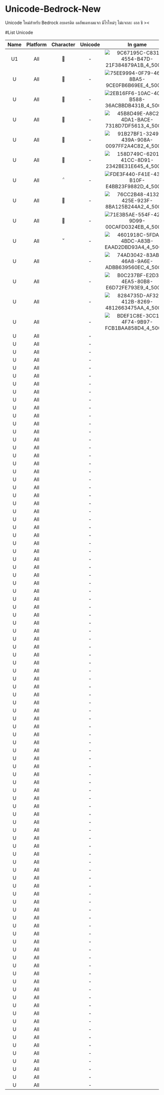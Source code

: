 # Unicode-Bedrock-New
 Unicode ใหม่สำหรับ Bedrock ลบเครดิต งดอัพเดทงดแจก มีไรใหม่ๆ ไม่แจกละ งอล ชิ ><

 #List Unicode

|               Name               |   Platform   | Character | Unicode |                     In game                    |
|:--------------------------------:|:------------:|:---------:|:-------:|:----------------------------------------------:|
|             U1                   |     All      |          |  -      |![9C67195C-C831-4554-B47D-21F384879A1B_4_5005_c](https://user-images.githubusercontent.com/12781303/99870260-63c0c080-2c04-11eb-8429-793f601801d4.jpeg)|
|             U                   |     All      |          |  -      |![75EE9994-0F79-466E-8BA5-9CE0FB6B69EE_4_5005_c](https://user-images.githubusercontent.com/12781303/99870440-7b4c7900-2c05-11eb-9820-9ccad88b53d0.jpeg)|
|             U                   |     All      |         |  -      |![2EB16FF6-10AC-4054-B588-36ACBBDB431B_4_5005_c](https://user-images.githubusercontent.com/12781303/99870455-8ef7df80-2c05-11eb-910e-6ad87cc7e964.jpeg)|
|             U                   |     All      |          |  -      |![45B8D49E-A8C2-4DA1-BACE-7318D7DF5613_4_5005_c](https://user-images.githubusercontent.com/12781303/99870549-6fad8200-2c06-11eb-813f-3532f7d6540d.jpeg)|
|             U                   |     All      |          |  -      |![91B27BF1-3249-439A-908A-0097FF2A4C82_4_5005_c](https://user-images.githubusercontent.com/12781303/99870583-d763cd00-2c06-11eb-97db-1c8309d7a7ec.jpeg)|
|             U                   |     All      |          |  -      |![158D749C-6201-41CC-8D91-2342BE31E645_4_5005_c](https://user-images.githubusercontent.com/12781303/99870600-fd896d00-2c06-11eb-8428-6e07338cdfac.jpeg)|
|             U                   |     All      |          |  -      |![FDE3F440-F41E-4303-B10F-E4BB23F9882D_4_5005_c](https://user-images.githubusercontent.com/12781303/99870602-0bd78900-2c07-11eb-94d9-e1d17f18dd9d.jpeg)|
|             U                   |     All      |          |  -      |![76CC2B48-4132-425E-923F-8BA125B244A2_4_5005_c](https://user-images.githubusercontent.com/12781303/99870620-29a4ee00-2c07-11eb-98da-1f7779438b53.jpeg)|
|             U                   |     All      |          |  -      |![71E3B5AE-554F-42DF-9D99-00CAFD0324EB_4_5005_c](https://user-images.githubusercontent.com/12781303/99870621-30336580-2c07-11eb-97e6-0c1e2829ce5e.jpeg)|
|             U                   |     All      |          |  -      |![4601918C-5FDA-4BDC-A83B-EAAD2DBD93A4_4_5005_c](https://user-images.githubusercontent.com/12781303/99870626-37f30a00-2c07-11eb-983e-b1b7d3f31ec2.jpeg)|
|             U                   |     All      |          |  -      |![74AD3042-83AB-46A8-9A6E-ADBB639560EC_4_5005_c](https://user-images.githubusercontent.com/12781303/99870668-93bd9300-2c07-11eb-976c-f3f607343800.jpeg)|
|             U                   |     All      |          |  -      |![B0C237BF-E2D3-4EA5-80B8-E6D72FE793E9_4_5005_c](https://user-images.githubusercontent.com/12781303/99870672-9ae4a100-2c07-11eb-92de-cb598609eaad.jpeg)|
|             U                   |     All      |          |  -      |![8284735D-AF32-412B-8269-4812663475AA_4_5005_c](https://user-images.githubusercontent.com/12781303/99870688-c2d40480-2c07-11eb-952b-e2d6a8c0ff93.jpeg)|
|             U                   |     All      |          |  -      |![BDEF1C8E-3CC1-4F74-9B97-FCB1BAA858D4_4_5005_c](https://user-images.githubusercontent.com/12781303/99870694-ccf60300-2c07-11eb-992c-4afb6b958c00.jpeg)|
|             U                   |     All      |          |  -      ||
|             U                   |     All      |          |  -      ||
|             U                   |     All      |          |  -      ||
|             U                   |     All      |          |  -      ||
|             U                   |     All      |          |  -      ||
|             U                   |     All      |          |  -      ||
|             U                   |     All      |          |  -      ||
|             U                   |     All      |          |  -      ||
|             U                   |     All      |          |  -      ||
|             U                   |     All      |          |  -      ||
|             U                   |     All      |          |  -      ||
|             U                   |     All      |          |  -      ||
|             U                   |     All      |          |  -      ||
|             U                   |     All      |          |  -      ||
|             U                   |     All      |          |  -      ||
|             U                   |     All      |          |  -      ||
|             U                   |     All      |          |  -      ||
|             U                   |     All      |          |  -      ||
|             U                   |     All      |          |  -      ||
|             U                   |     All      |          |  -      ||
|             U                   |     All      |          |  -      ||
|             U                   |     All      |          |  -      ||
|             U                   |     All      |          |  -      ||
|             U                   |     All      |          |  -      ||
|             U                   |     All      |          |  -      ||
|             U                   |     All      |          |  -      ||
|             U                   |     All      |          |  -      ||
|             U                   |     All      |          |  -      ||
|             U                   |     All      |          |  -      ||
|             U                   |     All      |          |  -      ||
|             U                   |     All      |          |  -      ||
|             U                   |     All      |          |  -      ||
|             U                   |     All      |          |  -      ||
|             U                   |     All      |          |  -      ||
|             U                   |     All      |          |  -      ||
|             U                   |     All      |          |  -      ||
|             U                   |     All      |          |  -      ||
|             U                   |     All      |          |  -      ||
|             U                   |     All      |          |  -      ||
|             U                   |     All      |          |  -      ||
|             U                   |     All      |          |  -      ||
|             U                   |     All      |          |  -      ||
|             U                   |     All      |          |  -      ||
|             U                   |     All      |          |  -      ||
|             U                   |     All      |          |  -      ||
|             U                   |     All      |          |  -      ||
|             U                   |     All      |          |  -      ||
|             U                   |     All      |          |  -      ||
|             U                   |     All      |          |  -      ||
|             U                   |     All      |          |  -      ||
|             U                   |     All      |          |  -      ||
|             U                   |     All      |          |  -      ||
|             U                   |     All      |          |  -      ||
|             U                   |     All      |          |  -      ||
|             U                   |     All      |          |  -      ||
|             U                   |     All      |          |  -      ||
|             U                   |     All      |          |  -      ||
|             U                   |     All      |          |  -      ||
|             U                   |     All      |          |  -      ||
|             U                   |     All      |          |  -      ||
|             U                   |     All      |          |  -      ||
|             U                   |     All      |          |  -      ||
|             U                   |     All      |          |  -      ||
|             U                   |     All      |          |  -      ||
|             U                   |     All      |          |  -      ||
|             U                   |     All      |          |  -      ||
|             U                   |     All      |          |  -      ||
|             U                   |     All      |          |  -      ||
|             U                   |     All      |          |  -      ||
|             U                   |     All      |          |  -      ||
|             U                   |     All      |          |  -      ||
|             U                   |     All      |          |  -      ||
|             U                   |     All      |          |  -      ||
|             U                   |     All      |          |  -      ||
|             U                   |     All      |          |  -      ||
|             U                   |     All      |          |  -      ||
|             U                   |     All      |          |  -      ||
|             U                   |     All      |          |  -      ||
|             U                   |     All      |          |  -      ||
|             U                   |     All      |          |  -      ||
|             U                   |     All      |          |  -      ||
|             U                   |     All      |          |  -      ||
|             U                   |     All      |          |  -      ||
|             U                   |     All      |          |  -      ||
|             U                   |     All      |          |  -      ||
|             U                   |     All      |          |  -      ||
|             U                   |     All      |          |  -      ||
|             U                   |     All      |          |  -      ||
|             U                   |     All      |          |  -      ||
|             U                   |     All      |          |  -      ||
|             U                   |     All      |          |  -      ||
|             U                   |     All      |          |  -      ||
|             U                   |     All      |          |  -      ||
|             U                   |     All      |          |  -      ||
|             U                   |     All      |          |  -      ||


